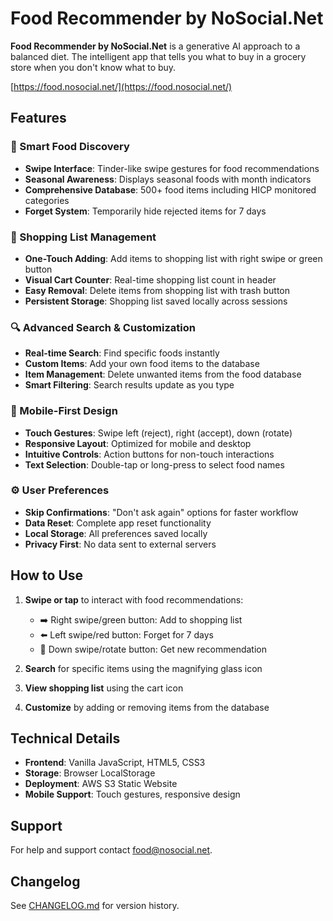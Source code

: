 # Food Recommender by NoSocial.Net

**Food Recommender by NoSocial.Net** is a generative AI approach to a balanced diet. The intelligent app that tells you what to buy in a grocery store when you don't know what to buy.

[https://food.nosocial.net/](https://food.nosocial.net/)

## Features

### 🍎 Smart Food Discovery
- **Swipe Interface**: Tinder-like swipe gestures for food recommendations
- **Seasonal Awareness**: Displays seasonal foods with month indicators
- **Comprehensive Database**: 500+ food items including HICP monitored categories
- **Forget System**: Temporarily hide rejected items for 7 days

### 🛒 Shopping List Management
- **One-Touch Adding**: Add items to shopping list with right swipe or green button
- **Visual Cart Counter**: Real-time shopping list count in header
- **Easy Removal**: Delete items from shopping list with trash button
- **Persistent Storage**: Shopping list saved locally across sessions

### 🔍 Advanced Search & Customization
- **Real-time Search**: Find specific foods instantly
- **Custom Items**: Add your own food items to the database
- **Item Management**: Delete unwanted items from the food database
- **Smart Filtering**: Search results update as you type

### 📱 Mobile-First Design
- **Touch Gestures**: Swipe left (reject), right (accept), down (rotate)
- **Responsive Layout**: Optimized for mobile and desktop
- **Intuitive Controls**: Action buttons for non-touch interactions
- **Text Selection**: Double-tap or long-press to select food names

### ⚙️ User Preferences
- **Skip Confirmations**: "Don't ask again" options for faster workflow
- **Data Reset**: Complete app reset functionality
- **Local Storage**: All preferences saved locally
- **Privacy First**: No data sent to external servers

## How to Use

1. **Swipe or tap** to interact with food recommendations:
   - ➡️ Right swipe/green button: Add to shopping list
   - ⬅️ Left swipe/red button: Forget for 7 days
   - 🔄 Down swipe/rotate button: Get new recommendation

2. **Search** for specific items using the magnifying glass icon

3. **View shopping list** using the cart icon

4. **Customize** by adding or removing items from the database

## Technical Details

- **Frontend**: Vanilla JavaScript, HTML5, CSS3
- **Storage**: Browser LocalStorage
- **Deployment**: AWS S3 Static Website
- **Mobile Support**: Touch gestures, responsive design

## Support
For help and support contact [food@nosocial.net](mailto:food@nosocial.net).

## Changelog
See [CHANGELOG.md](CHANGELOG.md) for version history.
